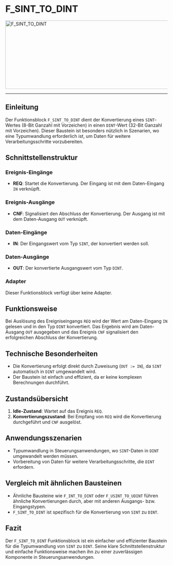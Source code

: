 # F_SINT_TO_DINT

<img width="1439" height="213" alt="F_SINT_TO_DINT" src="https://github.com/user-attachments/assets/82945116-960d-4bc1-bc3c-40a845897785" />

* * * * * * * * * *
## Einleitung
Der Funktionsblock `F_SINT_TO_DINT` dient der Konvertierung eines `SINT`-Wertes (8-Bit Ganzahl mit Vorzeichen) in einen `DINT`-Wert (32-Bit Ganzahl mit Vorzeichen). Dieser Baustein ist besonders nützlich in Szenarien, wo eine Typumwandlung erforderlich ist, um Daten für weitere Verarbeitungsschritte vorzubereiten.

## Schnittstellenstruktur

### **Ereignis-Eingänge**
- **REQ**: Startet die Konvertierung. Der Eingang ist mit dem Daten-Eingang `IN` verknüpft.

### **Ereignis-Ausgänge**
- **CNF**: Signalisiert den Abschluss der Konvertierung. Der Ausgang ist mit dem Daten-Ausgang `OUT` verknüpft.

### **Daten-Eingänge**
- **IN**: Der Eingangswert vom Typ `SINT`, der konvertiert werden soll.

### **Daten-Ausgänge**
- **OUT**: Der konvertierte Ausgangswert vom Typ `DINT`.

### **Adapter**
Dieser Funktionsblock verfügt über keine Adapter.

## Funktionsweise
Bei Auslösung des Ereigniseingangs `REQ` wird der Wert am Daten-Eingang `IN` gelesen und in den Typ `DINT` konvertiert. Das Ergebnis wird am Daten-Ausgang `OUT` ausgegeben und das Ereignis `CNF` signalisiert den erfolgreichen Abschluss der Konvertierung.

## Technische Besonderheiten
- Die Konvertierung erfolgt direkt durch Zuweisung (`OUT := IN`), da `SINT` automatisch in `DINT` umgewandelt wird.
- Der Baustein ist einfach und effizient, da er keine komplexen Berechnungen durchführt.

## Zustandsübersicht
1. **Idle-Zustand**: Wartet auf das Ereignis `REQ`.
2. **Konvertierungszustand**: Bei Empfang von `REQ` wird die Konvertierung durchgeführt und `CNF` ausgelöst.

## Anwendungsszenarien
- Typumwandlung in Steuerungsanwendungen, wo `SINT`-Daten in `DINT` umgewandelt werden müssen.
- Vorbereitung von Daten für weitere Verarbeitungsschritte, die `DINT` erfordern.

## Vergleich mit ähnlichen Bausteinen
- Ähnliche Bausteine wie `F_INT_TO_DINT` oder `F_USINT_TO_UDINT` führen ähnliche Konvertierungen durch, aber mit anderen Ausgangs- bzw. Eingangstypen.
- `F_SINT_TO_DINT` ist spezifisch für die Konvertierung von `SINT` zu `DINT`.

## Fazit
Der `F_SINT_TO_DINT` Funktionsblock ist ein einfacher und effizienter Baustein für die Typumwandlung von `SINT` zu `DINT`. Seine klare Schnittstellenstruktur und einfache Funktionsweise machen ihn zu einer zuverlässigen Komponente in Steuerungsanwendungen.
